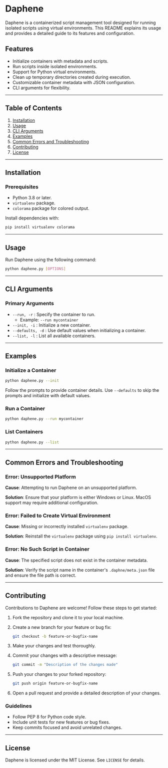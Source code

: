 # Daphene

Daphene is a containerized script management tool designed for running isolated scripts using virtual environments. This README explains its usage and provides a detailed guide to its features and configuration.

## Features

- Initialize containers with metadata and scripts.
- Run scripts inside isolated environments.
- Support for Python virtual environments.
- Clean up temporary directories created during execution.
- Customizable container metadata with JSON configuration.
- CLI arguments for flexibility.

---

## Table of Contents

1. [Installation](#installation)
2. [Usage](#usage)
3. [CLI Arguments](#cli-arguments)
4. [Examples](#examples)
5. [Common Errors and Troubleshooting](#common-errors-and-troubleshooting)
6. [Contributing](#contributing)
7. [License](#license)

---

## Installation

### Prerequisites

- Python 3.8 or later.
- `virtualenv` package.
- `colorama` package for colored output.

Install dependencies with:

```bash
pip install virtualenv colorama
```

---

## Usage

Run Daphene using the following command:

```bash
python daphene.py [OPTIONS]
```

---

## CLI Arguments

### Primary Arguments

- `--run, -r` : Specify the container to run.
  - Example: `--run mycontainer`
- `--init, -i` : Initialize a new container.
- `--defaults, -d` : Use default values when initializing a container.
- `--list, -l` : List all available containers.

---

## Examples

### Initialize a Container

```bash
python daphene.py --init
```

Follow the prompts to provide container details. Use `--defaults` to skip the prompts and initialize with default values.

### Run a Container

```bash
python daphene.py --run mycontainer
```

### List Containers

```bash
python daphene.py --list
```

---

## Common Errors and Troubleshooting

### Error: Unsupported Platform

**Cause**: Attempting to run Daphene on an unsupported platform.

**Solution**: Ensure that your platform is either Windows or Linux. MacOS support may require additional configuration.

### Error: Failed to Create Virtual Environment

**Cause**: Missing or incorrectly installed `virtualenv` package.

**Solution**: Reinstall the `virtualenv` package using `pip install virtualenv`.

### Error: No Such Script in Container

**Cause**: The specified script does not exist in the container metadata.

**Solution**: Verify the script name in the container's `.daphne/meta.json` file and ensure the file path is correct.

---

## Contributing

Contributions to Daphene are welcome! Follow these steps to get started:

1. Fork the repository and clone it to your local machine.
2. Create a new branch for your feature or bug fix:

   ```bash
   git checkout -b feature-or-bugfix-name
   ```

3. Make your changes and test thoroughly.
4. Commit your changes with a descriptive message:

   ```bash
   git commit -m "Description of the changes made"
   ```

5. Push your changes to your forked repository:

   ```bash
   git push origin feature-or-bugfix-name
   ```

6. Open a pull request and provide a detailed description of your changes.

### Guidelines

- Follow PEP 8 for Python code style.
- Include unit tests for new features or bug fixes.
- Keep commits focused and avoid unrelated changes.

---

## License

Daphene is licensed under the MIT License. See `LICENSE` for details.
